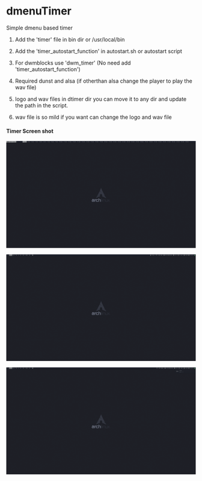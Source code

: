 dmenuTimer
==========
Simple dmenu based timer 

1. Add the 'timer' file in bin dir or /usr/local/bin
2. Add the 'timer_autostart_function' in autostart.sh or autostart script
3. For dwmblocks use 'dwm_timer' (No need add 'timer_autostart_function')
4. Required dunst and alsa (if otherthan alsa change the player to play the wav file)

5. logo and wav files in dtimer dir you can move it to any dir and update the path in the script.
6. wav file is so mild if you want can change the logo and wav file

#### Timer Screen shot

![dtimer](https://github.com/viyoriya/dmenuTimer/blob/main/screenshots/2021-07-15-11-30-13.png)

![dtimer](https://github.com/viyoriya/dmenuTimer/blob/main/screenshots/2021-07-15-11-24-04.png)

![dtimer](https://github.com/viyoriya/dmenuTimer/blob/main/screenshots/2021-07-15-11-27-33.png)



